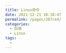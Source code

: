 ```yaml
---
title: Linux命令
date: 2021-12-21 10:18:47
permalink: /pages/207ce4/
categories:
  - 后端
  - Linux
tags:
  - 
---
```

